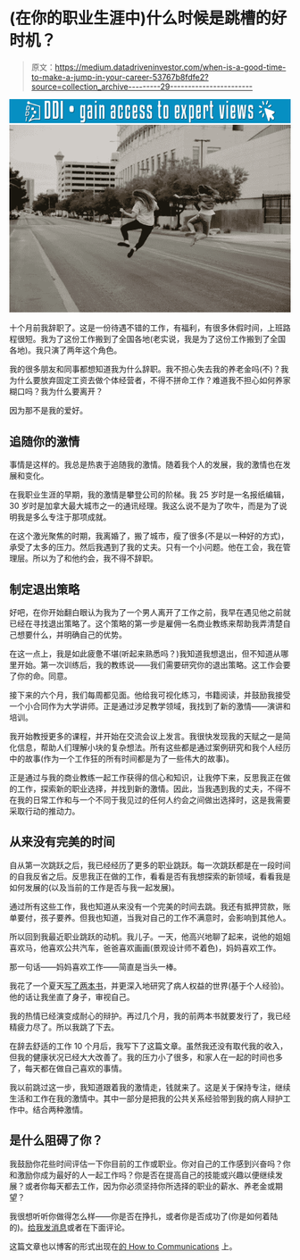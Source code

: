 # (在你的职业生涯中)什么时候是跳槽的好时机？

> 原文：<https://medium.datadriveninvestor.com/when-is-a-good-time-to-make-a-jump-in-your-career-53767b8fdfe2?source=collection_archive---------29----------------------->

[![](img/7d2912091cd26a584b4eb9263ee51923.png)](http://www.track.datadriveninvestor.com/1B9E)![](img/db15a0beae8308be69803b69b11b6508.png)

十个月前我辞职了。这是一份待遇不错的工作，有福利，有很多休假时间，上班路程很短。我为了这份工作搬到了全国各地(老实说，我是为了这份工作搬到了全国各地)。我只演了两年这个角色。

我的很多朋友和同事都想知道我为什么辞职。我不担心失去我的养老金吗(不)？我为什么要放弃固定工资去做个体经营者，不得不拼命工作？难道我不担心如何养家糊口吗？我为什么要离开？

因为那不是我的爱好。

## 追随你的激情

事情是这样的。我总是热衷于追随我的激情。随着我个人的发展，我的激情也在发展和变化。

在我职业生涯的早期，我的激情是攀登公司的阶梯。我 25 岁时是一名报纸编辑，30 岁时是加拿大最大城市之一的通讯经理。我这么说不是为了吹牛，而是为了说明我是多么专注于那项成就。

在这个激光聚焦的时期，我离婚了，搬了城市，瘦了很多(不是以一种好的方式)，承受了太多的压力。然后我遇到了我的丈夫。只有一个小问题。他在工会，我在管理层。所以为了和他约会，我不得不辞职。

## 制定退出策略

好吧，在你开始翻白眼认为我为了一个男人离开了工作之前，我早在遇见他之前就已经在寻找退出策略了。这个策略的第一步是雇佣一名商业教练来帮助我弄清楚自己想要什么，并明确自己的优势。

在这一点上，我是如此疲惫不堪(听起来熟悉吗？)我知道我想退出，但不知道从哪里开始。第一次训练后，我的教练说——我们需要研究你的退出策略。这工作会要了你的命。同意。

接下来的六个月，我们每周都见面。他给我可视化练习，书籍阅读，并鼓励我接受一个小合同作为大学讲师。正是通过涉足教学领域，我找到了新的激情——演讲和培训。

我开始教授更多的课程，并开始在交流会议上发言。我很快发现我的天赋之一是简化信息，帮助人们理解小块的复杂想法。所有这些都是通过案例研究和我个人经历中的故事(作为一个工作狂的所有时间都是为了一些伟大的故事)。

正是通过与我的商业教练一起工作获得的信心和知识，让我停下来，反思我正在做的工作，探索新的职业选择，并找到新的激情。因此，当我遇到我的丈夫，不得不在我的日常工作和与一个不同于我见过的任何人约会之间做出选择时，这是我需要采取行动的推动力。

## 从来没有完美的时间

自从第一次跳跃之后，我已经经历了更多的职业跳跃。每一次跳跃都是在一段时间的自我反省之后。反思我正在做的工作，看看是否有我想探索的新领域，看看我是如何发展的(以及当前的工作是否与我一起发展)。

通过所有这些工作，我也知道从来没有一个完美的时间去跳。我还有抵押贷款，账单要付，孩子要养。但我也知道，当我对自己的工作不满意时，会影响到其他人。

所以回到我最近职业跳跃的动机。我儿子。一天，他高兴地聊了起来，说他的姐姐喜欢马，他喜欢公共汽车，爸爸喜欢画画(景观设计师不着色)，妈妈喜欢工作。

那一句话——妈妈喜欢工作——简直是当头一棒。

我花了一个夏天[写了两本书](https://learnpatientadvocacy.com/books/)，并更深入地研究了病人权益的世界(基于个人经验)。他的话让我坐直了身子，审视自己。

我的热情已经演变成耐心的辩护。再过几个月，我的前两本书就要发行了，我已经精疲力尽了。所以我跳了下去。

在辞去舒适的工作 10 个月后，我写下了这篇文章。虽然我还没有取代我的收入，但我的健康状况已经大大改善了。我的压力小了很多，和家人在一起的时间也多了，每天都在做自己喜欢的事情。

我以前跳过这一步，我知道跟着我的激情走，钱就来了。这是关于保持专注，继续生活和工作在我的激情中。其中一部分是把我的公共关系经验带到我的病人辩护工作中。结合两种激情。

## 是什么阻碍了你？

我鼓励你花些时间评估一下你目前的工作或职业。你对自己的工作感到兴奋吗？你和激励你成为最好的人一起工作吗？你是否在提高自己的技能或兴趣以便继续发展？或者你每天都去工作，因为你必须坚持你所选择的职业的薪水、养老金或期望？

我很想听听你做得怎么样——你是否在挣扎，或者你是否成功了(你是如何着陆的)。[给我发消息](https://howtocommunications.com/contact/)或者在下面评论。

这篇文章也以博客的形式出现在[的 How to Communications](https://howtocommunications.com/when-is-a-good-time-to-make-a-jump-in-your-career/) 上。